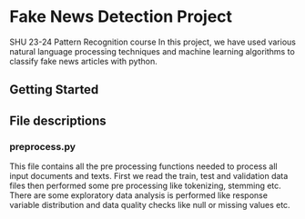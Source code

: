 # Fake News Detection Project
SHU 23-24 Pattern Recognition course
In this project, we have used various natural language processing techniques and machine learning algorithms to classify fake news articles with python. 

## Getting Started

## File descriptions
### preprocess.py
This file contains all the pre processing functions needed to process all input documents and texts. First we read the train, test and validation data files then performed some pre processing like tokenizing, stemming etc. There are some exploratory data analysis is performed like response variable distribution and data quality checks like null or missing values etc.
